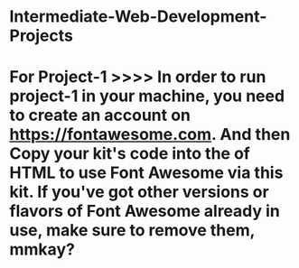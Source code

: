 # Intermediate-Web-Development-Projects

# For Project-1  >>>> In order to run project-1 in your machine, you need to create an account on https://fontawesome.com. And then Copy your kit's code into the <head> of HTML to use Font Awesome via this kit. If you've got other versions or flavors of Font Awesome already in use, make sure to remove them, mmkay?
